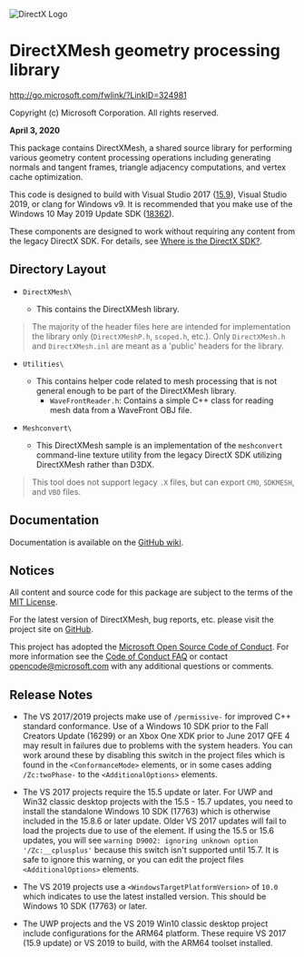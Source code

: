 ![DirectX Logo](https://github.com/Microsoft/DirectXMesh/wiki/X_jpg.jpg)

# DirectXMesh geometry processing library

http://go.microsoft.com/fwlink/?LinkID=324981

Copyright (c) Microsoft Corporation. All rights reserved.

**April 3, 2020**

This package contains DirectXMesh, a shared source library for performing various geometry content processing operations including generating normals and tangent frames, triangle adjacency computations, and vertex cache optimization.

This code is designed to build with Visual Studio 2017 ([15.9](https://walbourn.github.io/vs-2017-15-9-update/)), Visual Studio 2019, or clang for Windows v9. It is recommended that you make use of the Windows 10 May 2019 Update SDK ([18362](https://walbourn.github.io/windows-10-may-2019-update/)).

These components are designed to work without requiring any content from the legacy DirectX SDK. For details, see [Where is the DirectX SDK?](https://aka.ms/dxsdk).

## Directory Layout

* ``DirectXMesh\``

   + This contains the DirectXMesh library.

> The majority of the header files here are intended for  implementation the library only (``DirectXMeshP.h``, ``scoped.h``, etc.). Only ``DirectXMesh.h`` and ``DirectXMesh.inl`` are meant as a 'public' headers for the library.

* ``Utilities\``

  + This contains helper code related to mesh processing that is not general enough to be part of the DirectXMesh library.
    * ``WaveFrontReader.h``: Contains a simple C++ class for reading mesh data from a WaveFront OBJ file.

* ``Meshconvert\``

  + This DirectXMesh sample is an implementation of the ``meshconvert`` command-line texture utility from the legacy DirectX SDK utilizing DirectXMesh rather than D3DX.

> This tool does not support legacy ``.X`` files, but can export ``CMO``, ``SDKMESH``, and ``VBO`` files.

## Documentation

Documentation is available on the [GitHub wiki](https://github.com/Microsoft/DirectXMesh/wiki).

## Notices

All content and source code for this package are subject to the terms of the [MIT License](http://opensource.org/licenses/MIT).

For the latest version of DirectXMesh, bug reports, etc. please visit the project site on [GitHub](https://github.com/microsoft/DirectXMesh).

This project has adopted the [Microsoft Open Source Code of Conduct](https://opensource.microsoft.com/codeofconduct/). For more information see the [Code of Conduct FAQ](https://opensource.microsoft.com/codeofconduct/faq/) or contact [opencode@microsoft.com](mailto:opencode@microsoft.com) with any additional questions or comments.

## Release Notes

* The VS 2017/2019 projects make use of ``/permissive-`` for improved C++ standard conformance. Use of a Windows 10 SDK prior to the Fall Creators Update (16299) or an Xbox One XDK prior to June 2017 QFE 4 may result in failures due to problems with the system headers. You can work around these by disabling this switch in the project files which is found in the ``<ConformanceMode>`` elements, or in some cases adding ``/Zc:twoPhase-`` to the ``<AdditionalOptions>`` elements.

* The VS 2017 projects require the 15.5 update or later. For UWP and Win32 classic desktop projects with the 15.5 - 15.7 updates, you need to install the standalone Windows 10 SDK (17763) which is otherwise included in the 15.8.6 or later update. Older VS 2017 updates will fail to load the projects due to use of the <ConformanceMode> element. If using the 15.5 or 15.6 updates, you will see ``warning D9002: ignoring unknown option '/Zc:__cplusplus'`` because this switch isn't supported until 15.7. It is safe to ignore this warning, or you can edit the project files ``<AdditionalOptions>`` elements.

* The VS 2019 projects use a ``<WindowsTargetPlatformVersion>`` of ``10.0`` which indicates to use the latest installed version. This should be Windows 10 SDK (17763) or later.

* The UWP projects and the VS 2019 Win10 classic desktop project include configurations for the ARM64 platform. These require VS 2017 (15.9 update) or VS 2019 to build, with the ARM64 toolset installed.
